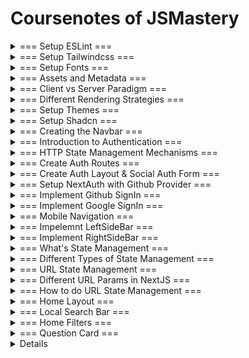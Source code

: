 # Coursenotes of JSMastery

<details>
  <summary>=== Setup ESLint ===</summary>
for better typing / code style
https://standardjs.com/rules

- npm install eslint-config-standard
- add "standard" to .eslintrc.json file

also for the tailwindcss

- npm install eslint-plugin-tailwindcss
- add "plugin:tailwindcss/recommended" to .eslintrc.json file

prettier and eslint can conflict sometimes

- npm install eslint-config-prettier
- npm install prettier

and autopretty the import

- npm install eslint-plugin-import --save-dev
- add the plugin import in .eslintrc.json file

vscode setup

- create vscode settings.json
- and make sure have eslint, prettier, prettier eslint extension
(well, it's more like for the sake of safety in vscode :D)
(well, the eslint file is provided :D)
</details>

<details>
  <summary>=== Setup Tailwindcss ===</summary>
Theming :D

Something interesting to see:
https://tailwindcss.com/docs/adding-custom-styles#using-css-and-layer

</details>

<details>
  <summary>=== Setup Fonts ===</summary>
Well, you know how to use local Fonts
\*Hmmm I still have no idea what's the difference between font.className and font.variable

And also don't forget to specify the font on tailwindcss config and globalcss

</details>

<details>
  <summary>=== Assets and Metadata ===</summary>
Well set up the meta data... :v
</details>

<details>
  <summary>=== Client vs Server Paradigm ===</summary>
When to render client or server component?

- Basically all user interactions will be client component:

  - Clicking buttons
  - Entering information input in fields
  - Triggering events
  - Using react hooks
    Because it relies on user's browser capability

- If it's not user interactions such as:
  - Fetching data from server
  - Displaying static content
  - Performing server-side computations
  Do it as server component
  </details>

<details>
  <summary>=== Different Rendering Strategies ===</summary>
Rendering

- It's a process of generating or recreating the UI from the code

How code gets converted into websites

- Once the compilation is complete, which involves converting from higher-level programming
  language into lower-lever programming language (binary code), our application goes to two
  phases: Build Time and Run Time
  - Build Time
    It's a series of steps where we prepare our app code for production, involving the steps
    of code compilation, bundling, optimization, etc
  - Run Time
  Refers to the time when the compiled app is executing and running, involving the dynamic
  execution of the app's code.
  It's about handling user interaction, responding to events, data processing,
  interacting with external services or APIs
  </details>

<details>
  <summary>=== Setup Themes ===</summary>

- Using npm install next-themes
- Setup context provider to use the themes provider (set up in context/Themes.tsx)
- Useful link: https://github.com/pacocoursey/next-themes?tab=readme-ov-file#api
- If there is a hydration error: just pass <code>suppressHydrationWarning</code> to the html tag in layout.tsx

NOTE: UNIQUE THINGS HERE!!!
So basically I just surfing around about "use client" in layout.tsx doesn't block it's page to be server component, but page.tsx and the children component has strict rules about this (client component parent will only have client component children)
Based on ChatGPT: NextJS has special rules for where the layout.tsx can be client and the children can be client or server. It is because layout.tsx serves as a wrapper for the app's routing (?)

</details>

<details>
  <summary>=== Setup Shadcn ===</summary>

- Well, you know how
</details>

<details>
  <summary>=== Creating the Navbar ===</summary>

- Implementing useTheme from next-themes to setup theme toggler
- The rest of it... well... styling
</details>

<details>
  <summary>=== Introduction to Authentication ===</summary>

https://courses.jsmastery.pro/course/ultimate-nextjs/008_authentication/001_what-is-authentication-copy
https://auth0.com/docs/authorization/concepts/authz-and-authn
https://roadmap.sh/guides/session-based-authentication
https://roadmap.sh/guides/basics-of-authentication
https://roadmap.sh/guides/jwt-authentication

- Authentication
  - Authentication is the process of verifying the identity of a user. It ensures that the person or entity accessing the system is who they claim to be.
- Authorization
  - Authorization, on the other hand, determines what actions a user is allowed to perform within the system after they've been authenticated. It defines the permissions and access levels granted to users based on their identity and role.

Types of Authentication

- Session-based
- Token-based (JWT)
- OAuth
- Basic Authentication
</details>

<details>
  <summary>=== HTTP State Management Mechanisms ===</summary>
https://courses.jsmastery.pro/course/ultimate-nextjs/008_authentication/002_http-state-management-mechanisms

</details>

<details>
  <summary>=== Create Auth Routes ===</summary>

It's more about creating routes in group for the auth, so:
(auth) -> layout.tsx, /sign-in/page.tsx, /sign-up/page.tsx
(root) -> layout.tsx
layout.tsx

</details>

<details>
  <summary>=== Create Auth Layout & Social Auth Form ===</summary>

- It's about creating the layout for auth and separate the form only
- It's interesting that I also can make tailwindclass for backgroundImage: check tailwind.config.ts and the layout.tsx for auth
- Naming new tailwindclass also can use 'number': check tailwind.config.ts on borderRadius "2"
- There is "invert-colors" that can invert the color of the image base on the theme, check global.css (it also uses class called invert from tailwind builtin)

</details>

<details>
  <summary>=== Setup NextAuth with Github Provider ===</summary>

- Well it uses Auth.js
- The process kind of similar to tutorial I had
- Also need to look at Auth.js documentation, esp the getting started
- When creating Github OAuth app, there is section wether Enable Device Flow or not, it is designed for devices that don't have an easy way to input text such as smart tv, gaming console
- </details>

<details>
  <summary>=== Implement Github SignIn ===</summary>

- There is a nice diagram explanation here about how auth works: https://courses.jsmastery.pro/course/ultimate-nextjs/008_authentication/006_implement-github-signin
- Folder called constants to store const, example the routes.ts
- So far, the auth error handling looks simple:
  - using try cath, with try only await the signIn() from next-auth/react
  - the catch would be catching any kind of error with a little bit of conditional rednering
  - I think all kind of 'error' is already thrown by the auth.js itself, I just need to 'catch' it
- NEW THINGS:
  - So turns out Auth.js also has SessionProvider that I can use. On previous auth tutorial, it uses auth() from created auth.ts file and use it in asynchronus
  - To use it: set provider in root layout.tsx (Look at root layout.tsx)
  - WHOOPS!! I just found that it's better to use the exported auth() for the Nextjs App router, HMMMMMMM
  - I wonder what will happened if I still use it...
  - Okay, I think JSMastery will do two approach:
    - If the component is server component, it will use auth() from the auth.ts
    - If the component is client component, it will use the hook/the context provider from the SessionProvider
  - Let's see if it's true, will update this part later...

</details>

<details>
  <summary>=== Implement Google SignIn ===</summary>

- Same thing
</details>

<details>
  <summary>=== Mobile Navigation ===</summary>

- He seperates the NavLink into its own component, interesting way to make it reusable :D
</details>

<details>
  <summary>=== Impelemnt LeftSideBar ===</summary>

- The NavLink used again here, so it works like a charm :D
</details>

<details>
  <summary>=== Implement RightSideBar ===</summary>

- I just realised the usage of max-lg:hidden, I mean what does it do?
- NEW THINGS: I can use the constants' key (in routes for example) to be a function that requires param and return a string! Check RightSidebar.tsx
- NEW THINGS: There is a way to show icon dynamically, using devicon (look at TagCard.tsx)

</details>

<details>
  <summary>=== What's State Management ===</summary>

- Well, in this more like encourage me to use "WHY" when planning to use state management, especially like Global Client State Management such as Redux, Zustand, etc
</details>

<details>
  <summary>=== Different Types of State Management ===</summary>

- Interesting to read: https://courses.jsmastery.pro/course/ultimate-nextjs/010_state-management/002_different-types-of-state-management
- Basically explains about the difference between local and global state
- Also encourage to choose based on requirements, rather than hype
- </details>

<details>
  <summary>=== URL State Management ===</summary>

- Well, he explains about I can use the url to hold the state, just like in most ecommerce
</details>

<details>
  <summary>=== Different URL Params in NextJS ===</summary>

- Very interesting post: https://courses.jsmastery.pro/course/ultimate-nextjs/010_state-management/005_different-url-parameters-in-nextjs
- If I want to get the params in the page.tsx -> get it from the page props
- If I want to get the params in component (esp. client component) use the useParams or useSearchParams
- But if the component is server, if the component is close to page.tsx, put it in props, one props drilling won't hurt
- But if ithe component is too far, well, make it client :/

</details>

<details>
  <summary>=== How to do URL State Management ===</summary>

- Through <Link href={{pathname: "/posts", query: { keyName: "valueName"},}}> Posts </Link>
- Using useRouter (for client component) router.push({pathname: "/posts", query: { keyName: "valueName", }};
- Through using URLSearchParams JS builtin
- There is npm package to ease the JS builtin even more :D = https://www.npmjs.com/package/query-string
</details>

<details>
  <summary>=== Home Layout ===</summary>

- Just make a framework for the home layout (search, filter, question posts)
</details>

<details>
  <summary>=== Local Search Bar ===</summary>

- I think he is going to create one component and literally use it in ALL use cases (What makes me wonder, how good is the styling gonna be? I mean it will be used in all kind of places) (Well, add the otherClasses to put tailwind styling...)
- This component is so cool! Basically this component is an implementation of STATE MANAGEMENT USING GOOD OLD URL QUERY
- It uses query-string package to basically manage url and the query. So I can add, modify, delete the query easily
- The component (LocalSearch.tsx) basicaly is an input component where every changes (onChange) will trigger the url making (through useEffect)
- The url making is generated using the helps of query-string to make a function to update the url query (formUrlQuery) and if there is nothing inside the input means need to remove the query from the url (using removeKeysFromUrlQuery)
- Then don't forget to debounce it
</details>
<details>
  <summary>=== Home Filters ===</summary>

- Well simillar with local search bar, I mean the filter uses url query params too to filter the data. So it also uses the formUrlQuery and removeKeysFromUrlQuery
</details>

<details>
  <summary>=== Question Card ===</summary>

- There is an interesting part where I have to utilize on how to make reusable component. For example like in metric, there will be a Metric component that is clickable using Link but also there will be a time where the Metric is not clickable which just using Div
- Setup hostname for image if the image is from outside the app
</details>

<details>

</details>
